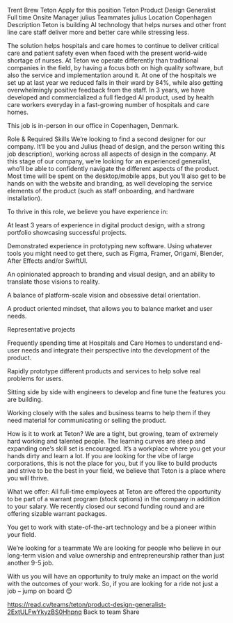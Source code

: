 Trent Brew
Teton
Apply for this position
Teton
Product Design Generalist
Full time
Onsite
Manager
julius
Teammates
julius
Location
Copenhagen
Description
Teton is building AI technology that helps nurses and other front line care staff deliver more and better care while stressing less.

The solution helps hospitals and care homes to continue to deliver critical care and patient safety even when faced with the present world-wide shortage of nurses. At Teton we operate differently than traditional companies in the field, by having a focus both on high quality software, but also the service and implementation around it. At one of the hospitals we set up at last year we reduced falls in their ward by 84%, while also getting overwhelmingly positive feedback from the staff. In 3 years, we have developed and commercialized a full fledged AI product, used by health care workers everyday in a fast-growing number of hospitals and care homes.

This job is in-person in our office in Copenhagen, Denmark.

Role & Required Skills
We’re looking to find a second designer for our company. It’ll be you and Julius (head of design, and the person writing this job description), working across all aspects of design in the company. At this stage of our company, we’re looking for an experienced generalist, who’ll be able to confidently navigate the different aspects of the product. Most time will be spent on the desktop/mobile apps, but you’ll also get to be hands on with the website and branding, as well developing the service elements of the product (such as staff onboarding, and hardware installation).

To thrive in this role, we believe you have experience in:

At least 3 years of experience in digital product design, with a strong portfolio showcasing successful projects.

Demonstrated experience in prototyping new software. Using whatever tools you might need to get there, such as Figma, Framer, Origami, Blender, After Effects and/or SwiftUI.

An opinionated approach to branding and visual design, and an ability to translate those visions to reality.

A balance of platform-scale vision and obsessive detail orientation.

A product oriented mindset, that allows you to balance market and user needs.

Representative projects

Frequently spending time at Hospitals and Care Homes to understand end-user needs and integrate their perspective into the development of the product.

Rapidly prototype different products and services to help solve real problems for users.

Sitting side by side with engineers to develop and fine tune the features you are building.

Working closely with the sales and business teams to help them if they need material for communicating or selling the product.

How is it to work at Teton?
We are a tight, but growing, team of extremely hard working and talented people. The learning curves are steep and expanding one’s skill set is encouraged. It’s a workplace where you get your hands dirty and learn a lot. If you are looking for the vibe of large corporations, this is not the place for you, but if you like to build products and strive to be the best in your field, we believe that Teton is a place where you will thrive.

What we offer:
All full-time employees at Teton are offered the opportunity to be part of a warrant program (stock options) in the company in addition to your salary. We recently closed our second funding round and are offering sizable warrant packages.

You get to work with state-of-the-art technology and be a pioneer within your field.

We’re looking for a teammate
We are looking for people who believe in our long-term vision and value ownership and entrepreneurship rather than just another 9-5 job.

With us you will have an opportunity to truly make an impact on the world with the outcomes of your work. So, if you are looking for a ride not just a job – jump on board 😊

https://read.cv/teams/teton/product-design-generalist-2ExtULFwYkyzBS0Hhpnq
Back to team
Share
